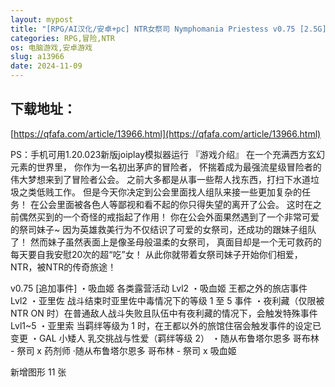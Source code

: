```yaml
---
layout: mypost
title: "[RPG/AI汉化/安卓+pc] NTR女祭司 Nymphomania Priestess v0.75 [2.5G]"
categories: RPG,冒险,NTR
os: 电脑游戏,安卓游戏
slug: a13966
date: 2024-11-09
---
```


## 下载地址：

[https://qfafa.com/article/13966.html](https://qfafa.com/article/13966.html)

PS：手机可用1.20.023新版joiplay模拟器运行
『游戏介绍』
在一个充满西方玄幻元素的世界里，
你作为一名初出茅庐的冒险者，
怀揣着成为最强流星级冒险者的伟大梦想来到了冒险者公会。
之前大多都是从事一些帮人找东西，打扫下水道垃圾之类低贱工作。
但是今天你决定到公会里面找人组队来接一些更加复杂的任务！
在公会里面被各色人等鄙视和看不起的你只得失望的离开了公会。
这时在之前偶然买到的一个奇怪的戒指起了作用！
你在公会外面果然遇到了一个非常可爱的祭司妹子~
因为英雄救美行为不仅结识了可爱的女祭司，还成功的跟妹子组队了！
然而妹子虽然表面上是像圣母般温柔的女祭司，
真面目却是一个无可救药的每天要自我安慰20次的超“吃”女！
从此你就带着女祭司妹子开始你们相爱，NTR，被NTR的传奇旅途！

v0.75
\[追加事件\]
・吸血姬 各类露营活动 Lvl2
・吸血姬 王都之外的旅店事件 Lvl2
・亚里佐 战斗结束时亚里佐中毒情况下的等级 1 至 5 事件
・夜利藏（仅限被 NTR ON 时）在普通敌人战斗失败且队伍中有夜利藏的情况下，会触发特殊事件 Lvl1~5
・亚里索 当羁绊等级为 1 时，在王都以外的旅馆住宿会触发事件的设定已变更
・GAL 小矮人 乳交挑战与性爱（羁绊等级 2）
・随从布鲁塔尔恩多 哥布林 - 祭司 x 药剂师
·随从布鲁塔尔恩多 哥布林 - 祭司 x 吸血姬

新增图形 11 张